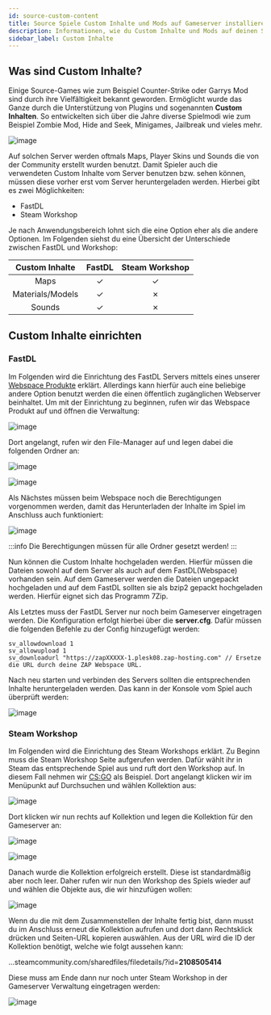 ```yaml
---
id: source-custom-content
title: Source Spiele Custom Inhalte und Mods auf Gameserver installieren
description: Informationen, wie du Custom Inhalte und Mods auf deinen Source Gameserver (z. B. CSS oder Garry's Mod) von ZAP-Hosting installieren kannst - ZAP-Hosting.com Dokumentation
sidebar_label: Custom Inhalte
---
```


## Was sind Custom Inhalte?

Einige Source-Games wie zum Beispiel Counter-Strike oder Garrys Mod sind durch ihre Vielfältigkeit bekannt geworden. Ermöglicht wurde das Ganze durch die Unterstützung von Plugins und sogenannten **Custom Inhalten**. So entwickelten sich über die Jahre diverse Spielmodi wie zum Beispiel Zombie Mod, Hide and Seek, Minigames, Jailbreak und vieles mehr. 

![image](https://user-images.githubusercontent.com/13604413/159178680-6fd1ea06-9ee9-4bfc-a23e-2f3457800c04.png)



Auf solchen Server werden oftmals Maps, Player Skins und Sounds die von der Community erstellt wurden benutzt. Damit Spieler auch die verwendeten Custom Inhalte vom Server benutzen bzw. sehen können, müssen diese vorher erst vom Server heruntergeladen werden. Hierbei gibt es zwei Möglichkeiten:

- FastDL
- Steam Workshop

Je nach Anwendungsbereich lohnt sich die eine Option eher als die andere Optionen. Im Folgenden siehst du eine Übersicht der Unterschiede zwischen FastDL und Workshop:

|  Custom Inhalte  | FastDL | Steam Workshop |
| :--------------: | :----: | :------------: |
|       Maps       |   ✓    |       ✓        |
| Materials/Models |   ✓    |       ✗        |
|      Sounds      |   ✓    |       ✗        |



## Custom Inhalte einrichten



### FastDL

Im Folgenden wird die Einrichtung des FastDL Servers mittels eines unserer [Webspace Produkte](https://zap-hosting.com/de/shop/product/webspace/) erklärt. Allerdings kann hierfür auch eine beliebige andere Option benutzt werden die einen öffentlich zugänglichen Webserver beinhaltet. Um mit der Einrichtung zu beginnen, rufen wir das Webspace Produkt auf und öffnen die Verwaltung:

![image](https://user-images.githubusercontent.com/26007280/189977410-ceed2407-51a6-4948-9ff1-0e0a330b35b0.png)



Dort angelangt, rufen wir den File-Manager auf und legen dabei die folgenden Ordner an:

![image](https://user-images.githubusercontent.com/26007280/189977431-ffb69343-cce3-4c8b-a692-852d09485dfd.png)

![image](https://user-images.githubusercontent.com/13604413/159178687-7ea690cf-0d73-4e22-a302-023be7603cef.png)



Als Nächstes müssen beim Webspace noch die Berechtigungen vorgenommen werden, damit das Herunterladen der Inhalte im Spiel im Anschluss auch funktioniert:

![image](https://user-images.githubusercontent.com/26007280/189977450-0060dae6-bfdd-4c45-a566-0720a1c20be7.png)

:::info
Die Berechtigungen müssen für alle Ordner gesetzt werden!
:::

Nun können die Custom Inhalte hochgeladen werden. Hierfür müssen die Dateien sowohl auf dem Server als auch auf dem FastDL(Webspace) vorhanden sein. Auf dem Gameserver werden die Dateien ungepackt hochgeladen und auf dem FastDL sollten sie als bzip2 gepackt hochgeladen werden. Hierfür eignet sich das Programm 7Zip.

Als Letztes muss der FastDL Server nur noch beim Gameserver eingetragen werden. Die Konfiguration erfolgt hierbei über die **server.cfg**. Dafür müssen die folgenden Befehle zu der Config hinzugefügt werden:

```
sv_allowdownload 1
sv_allowupload 1
sv_downloadurl "https://zapXXXXX-1.plesk08.zap-hosting.com" // Ersetze die URL durch deine ZAP Webspace URL.
```

Nach neu starten und verbinden des Servers sollten die entsprechenden Inhalte heruntergeladen werden. Das kann in der Konsole vom Spiel auch überprüft werden:

![image](https://user-images.githubusercontent.com/13604413/159178720-35ccc5ca-7367-467a-869c-5cf87a834d95.png)



### Steam Workshop

Im Folgenden wird die Einrichtung des Steam Workshops erklärt. Zu Beginn muss die Steam Workshop Seite aufgerufen werden. Dafür wählt ihr in Steam das entsprechende Spiel aus und ruft dort den Workshop auf. In diesem Fall nehmen wir [CS:GO](https://steamcommunity.com/workshop/browse/?appid=730&browsesort=trend&section=collections) als Beispiel. Dort angelangt klicken wir im Menüpunkt auf Durchsuchen und wählen Kollektion aus:

![image](https://user-images.githubusercontent.com/26007280/189977467-255c3a49-c052-4380-b998-fcbd32f6697a.png)



Dort klicken wir nun rechts auf Kollektion und legen die Kollektion für den Gameserver an:

![image](https://user-images.githubusercontent.com/26007280/189977491-4adc04dc-7c9d-4f28-94a4-6acf58daf882.png)

![image](https://user-images.githubusercontent.com/13604413/159178741-f3d5bd5a-88e7-4bbc-9d9d-5273d16c3676.png)

Danach wurde die Kollektion erfolgreich erstellt. Diese ist standardmäßig aber noch leer. Daher rufen wir nun den Workshop des Spiels wieder auf und wählen die Objekte aus, die wir hinzufügen wollen:

![image](https://user-images.githubusercontent.com/26007280/189977514-079c20d6-69ee-4459-b051-20d59a61f5f5.png)


Wenn du die mit dem Zusammenstellen der Inhalte fertig bist, dann musst du im Anschluss erneut die Kollektion aufrufen und dort dann Rechtsklick drücken und Seiten-URL kopieren auswählen. Aus der URL wird die ID der Kollektion benötigt, welche wie folgt aussehen kann:

...steamcommunity.com/sharedfiles/filedetails/?id=**2108505414**

Diese muss am Ende dann nur noch unter Steam Workshop in der Gameserver Verwaltung eingetragen werden:

![image](https://user-images.githubusercontent.com/26007280/189977550-ccaf65c4-ed4c-48fc-bc45-c42b86a2688d.png)
